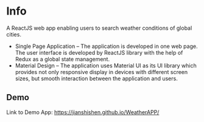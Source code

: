# Info
A ReactJS web app enabling users to search weather conditions of global cities.
- Single Page Application – The application is developed in one web page. The user interface is developed by ReactJS library with the help of Redux as a global state management.
- Material Design – The application uses Material UI as its UI library which provides not only responsive display in devices with different screen sizes, but smooth interaction between the application and users.
## Demo
Link to Demo App: https://jianshishen.github.io/WeatherAPP/
